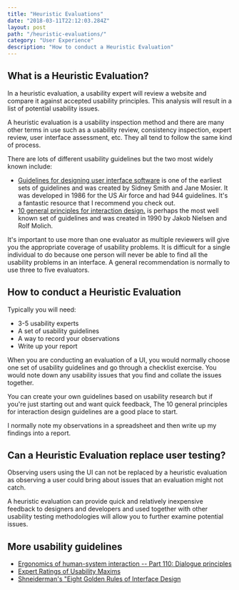 ```yaml
---
title: "Heuristic Evaluations"
date: "2018-03-11T22:12:03.284Z"
layout: post
path: "/heuristic-evaluations/"
category: "User Experience"
description: "How to conduct a Heuristic Evaluation"
---
```


## What is a Heuristic Evaluation?

In a heuristic evaluation, a usability expert will review a website and compare it against accepted usability principles. This analysis will result in a list of potential usability issues.

A heuristic evaluation is a usability inspection method and there are many other terms in use such as a usability review, consistency inspection, expert review, user interface assessment, etc. They all tend to follow the same kind of process.

There are lots of different usability guidelines but the two most widely known include:

* [Guidelines for designing user interface software](http://www.dfki.de/~jameson/hcida/papers/smith-mosier.pdf) is one of the earliest sets of guidelines and was created by Sidney Smith and Jane Mosier. It was developed in 1986 for the US Air force and had 944 guidelines. It's a fantastic resource that I recommend you check out.
* [10 general principles for interaction design.](https://www.nngroup.com/articles/ten-usability-heuristics/) is perhaps the most well known set of guidelines and was created in 1990 by Jakob Nielsen and Rolf Molich. 

It's important to use more than one evaluator as multiple reviewers will give you the appropriate coverage of usability problems. It is difficult for a single individual to do because one person will never be able to find all the usability problems in an interface. A general recommendation is normally to use three to five evaluators.

## How to conduct a Heuristic Evaluation

Typically you will need:

* 3-5 usability experts
* A set of usability guidelines
* A way to record your observations 
* Write up your report 

When you are conducting an evaluation of a UI, you would normally choose one set of usability guidelines and go through a checklist exercise. You would note down any usability issues that you find and collate the issues together. 

You can create your own guidelines based on usability research but if you're just starting out and want quick feedback, The 10 general principles for interaction design guidelines are a good place to start.

I normally note my observations in a spreadsheet and then write up my findings into a report.

## Can a Heuristic Evaluation replace user testing?

Observing users using the UI can not be replaced by a heuristic evaluation as observing a user could bring about issues that an evaluation might not catch.

A heuristic evaluation can provide quick and relatively inexpensive feedback to designers and developers and used together with other usability testing methodologies will allow you to further examine potential issues.

## More usability guidelines

* [Ergonomics of human-system interaction -- Part 110: Dialogue principles](https://www.iso.org/standard/38009.html)
* [Expert Ratings of Usability Maxims](https://www.researchgate.net/publication/254090768_Expert_Ratings_of_Usability_Maxims)
* [Shneiderman's "Eight Golden Rules of Interface Design](https://faculty.washington.edu/jtenenbg/courses/360/f04/sessions/schneidermanGoldenRules.html)
